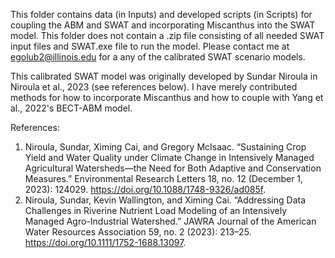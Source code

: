 This folder contains data (in Inputs) and developed scripts (in Scripts) for coupling the ABM and SWAT and incorporating Miscanthus into the SWAT model. This folder does not contain a .zip file consisting of all needed SWAT input files and SWAT.exe file to run the model. Please contact me at egolub2@illinois.edu for a any of the calibrated SWAT scenario models.

This calibrated SWAT model was originally developed by Sundar Niroula in Niroula et al., 2023 (see references below). I have merely contributed methods for how to incorporate Miscanthus and how to couple with Yang et al., 2022's BECT-ABM model.


References:
1. Niroula, Sundar, Ximing Cai, and Gregory McIsaac. “Sustaining Crop Yield and Water Quality under Climate Change in Intensively Managed Agricultural Watersheds—the Need for Both Adaptive and Conservation Measures.” Environmental Research Letters 18, no. 12 (December 1, 2023): 124029. https://doi.org/10.1088/1748-9326/ad085f.
2. Niroula, Sundar, Kevin Wallington, and Ximing Cai. “Addressing Data Challenges in Riverine Nutrient Load Modeling of an Intensively Managed Agro-Industrial Watershed.” JAWRA Journal of the American Water Resources Association 59, no. 2 (2023): 213–25. https://doi.org/10.1111/1752-1688.13097.
